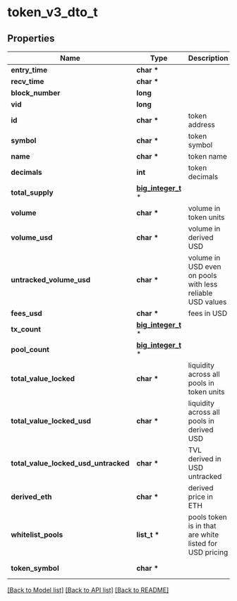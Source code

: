 # token_v3_dto_t

## Properties
Name | Type | Description | Notes
------------ | ------------- | ------------- | -------------
**entry_time** | **char \*** |  | [optional] 
**recv_time** | **char \*** |  | [optional] 
**block_number** | **long** |  | [optional] 
**vid** | **long** |  | [optional] 
**id** | **char \*** | token address | [optional] 
**symbol** | **char \*** | token symbol | [optional] 
**name** | **char \*** | token name | [optional] 
**decimals** | **int** | token decimals | [optional] 
**total_supply** | [**big_integer_t**](big_integer.md) \* |  | [optional] 
**volume** | **char \*** | volume in token units | [optional] 
**volume_usd** | **char \*** | volume in derived USD | [optional] 
**untracked_volume_usd** | **char \*** | volume in USD even on pools with less reliable USD values | [optional] 
**fees_usd** | **char \*** | fees in USD | [optional] 
**tx_count** | [**big_integer_t**](big_integer.md) \* |  | [optional] 
**pool_count** | [**big_integer_t**](big_integer.md) \* |  | [optional] 
**total_value_locked** | **char \*** | liquidity across all pools in token units | [optional] 
**total_value_locked_usd** | **char \*** | liquidity across all pools in derived USD | [optional] 
**total_value_locked_usd_untracked** | **char \*** | TVL derived in USD untracked | [optional] 
**derived_eth** | **char \*** | derived price in ETH | [optional] 
**whitelist_pools** | **list_t \*** | pools token is in that are white listed for USD pricing | [optional] 
**token_symbol** | **char \*** |  | [optional] [readonly] 

[[Back to Model list]](../README.md#documentation-for-models) [[Back to API list]](../README.md#documentation-for-api-endpoints) [[Back to README]](../README.md)


